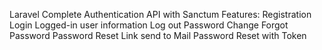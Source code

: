 Laravel Complete Authentication API with Sanctum
Features:
Registration
Login
Logged-in user information
Log out
Password Change
Forgot Password 
Password Reset Link send to Mail
Password Reset with Token
